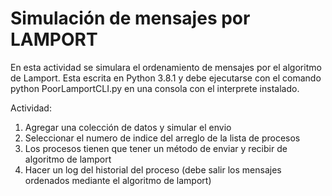# Simulación de mensajes por LAMPORT
En esta actividad se simulara el ordenamiento de mensajes por el algoritmo de Lamport.
Esta escrita en Python 3.8.1 y debe ejecutarse con el comando python PoorLamportCLI.py en una consola con el interprete instalado.

Actividad: 
1. Agregar una colección de datos y simular el envio 
2. Seleccionar el numero de indice del arreglo de la lista de procesos
3. Los procesos tienen que tener un método de enviar y recibir de algoritmo de lamport
4. Hacer un log del historial del proceso (debe salir los mensajes ordenados mediante el algoritmo de lamport)
